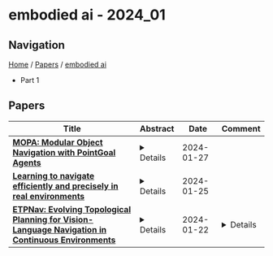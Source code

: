 # embodied ai - 2024_01

## Navigation

[Home](https://lixin97.github.io/arXivRadar) / [Papers](https://lixin97.github.io/arXivRadar/papers) / [embodied ai](https://lixin97.github.io/arXivRadar/papers/embodied_ai)

- Part 1

## Papers

| **Title** | **Abstract** | **Date** | **Comment** |
| --- | --- | --- | --- |
| **[MOPA: Modular Object Navigation with PointGoal Agents](http://arxiv.org/abs/2304.03696v3)** | <details>We propose a simple but effective modular approach MOPA (Modular ObjectNav with PointGoal agents) to systematically investigate the inherent modularity of the object navigation task in Embodied AI. MOPA consists of four modules: (a) an object detection module trained to identify objects from RGB images, (b) a map building module to build a semantic map of the observed objects, (c) an exploration module enabling the agent to explore the environment, and (d) a navigation module to move to identified target objects. We show that we can effectively reuse a pretrained PointGoal agent as the navigation model instead of learning to navigate from scratch, thus saving time and compute. We also compare various exploration strategies for MOPA and find that a simple uniform strategy significantly outperforms more advanced exploration methods.</details> | 2024-01-27 |  |
| **[Learning to navigate efficiently and precisely in real environments](http://arxiv.org/abs/2401.14349v1)** | <details>In the context of autonomous navigation of terrestrial robots, the creation of realistic models for agent dynamics and sensing is a widespread habit in the robotics literature and in commercial applications, where they are used for model based control and/or for localization and mapping. The more recent Embodied AI literature, on the other hand, focuses on modular or end-to-end agents trained in simulators like Habitat or AI-Thor, where the emphasis is put on photo-realistic rendering and scene diversity, but high-fidelity robot motion is assigned a less privileged role. The resulting sim2real gap significantly impacts transfer of the trained models to real robotic platforms. In this work we explore end-to-end training of agents in simulation in settings which minimize the sim2real gap both, in sensing and in actuation. Our agent directly predicts (discretized) velocity commands, which are maintained through closed-loop control in the real robot. The behavior of the real robot (including the underlying low-level controller) is identified and simulated in a modified Habitat simulator. Noise models for odometry and localization further contribute in lowering the sim2real gap. We evaluate on real navigation scenarios, explore different localization and point goal calculation methods and report significant gains in performance and robustness compared to prior work.</details> | 2024-01-25 |  |
| **[ETPNav: Evolving Topological Planning for Vision-Language Navigation in Continuous Environments](http://arxiv.org/abs/2304.03047v3)** | <details>Vision-language navigation is a task that requires an agent to follow instructions to navigate in environments. It becomes increasingly crucial in the field of embodied AI, with potential applications in autonomous navigation, search and rescue, and human-robot interaction. In this paper, we propose to address a more practical yet challenging counterpart setting - vision-language navigation in continuous environments (VLN-CE). To develop a robust VLN-CE agent, we propose a new navigation framework, ETPNav, which focuses on two critical skills: 1) the capability to abstract environments and generate long-range navigation plans, and 2) the ability of obstacle-avoiding control in continuous environments. ETPNav performs online topological mapping of environments by self-organizing predicted waypoints along a traversed path, without prior environmental experience. It privileges the agent to break down the navigation procedure into high-level planning and low-level control. Concurrently, ETPNav utilizes a transformer-based cross-modal planner to generate navigation plans based on topological maps and instructions. The plan is then performed through an obstacle-avoiding controller that leverages a trial-and-error heuristic to prevent navigation from getting stuck in obstacles. Experimental results demonstrate the effectiveness of the proposed method. ETPNav yields more than 10% and 20% improvements over prior state-of-the-art on R2R-CE and RxR-CE datasets, respectively. Our code is available at https://github.com/MarSaKi/ETPNav.</details> | 2024-01-22 | <details>Project page: https://github.com/MarSaKi/ETPNav</details> |
